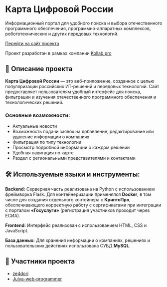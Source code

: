 # Карта Цифровой России

Информационный портал для удобного поиска и выбора отечественного программного обеспечения, программно-аппаратных комплексов, робототехнических и других передовых технологий.

[Перейти на сайт проекта](https://digi-map.ru/)

Проект разработан в рамках компании [Kollab.pro](https://kollab.pro/)  

## 📌 Описание проекта

**Карта Цифровой России** — это веб-приложение, созданное с целью популяризации российских ИТ-решений и передовых технологий. Сайт предоставляет пользователям удобный интерфейс для поиска, фильтрации и изучения отечественного программного обеспечения и технологических решений.

### Основные возможности:
- Актуальные новости
- Возможность подачи заявок на добавление, редактирование или удаление информации о компаниях
- Фильтрация по типу технологии
- Просмотр подробной информации о каждом решении
- Удобная навигация по карте
- Раздел с региональными представителями и контактами

## 🛠️ Используемые языки и инструменты:

**Backend:**
Серверная часть реализована на Python с использованием фреймворка Flask. Для контейнеризации применялся **Docker**, в том числе для создания отдельного контейнера с **КриптоПро**, обеспечивающего корректную работу с сертификатами при интеграции с порталом **«Госуслуги»** (регистрация участников проходит через ЕСИА).

**Frontend:**
Интерфейс реализован с использованием HTML, CSS и JavaScript.

**База данных:**
Для хранения информации о компаниях, решениях и пользовательских действиях использована СУБД **MySQL**.

## 🤝 Участники проекта

- [ze4dori](https://github.com/ze4dori)
- [Julya-web-programmer](https://github.com/Julya-web-programmer)
